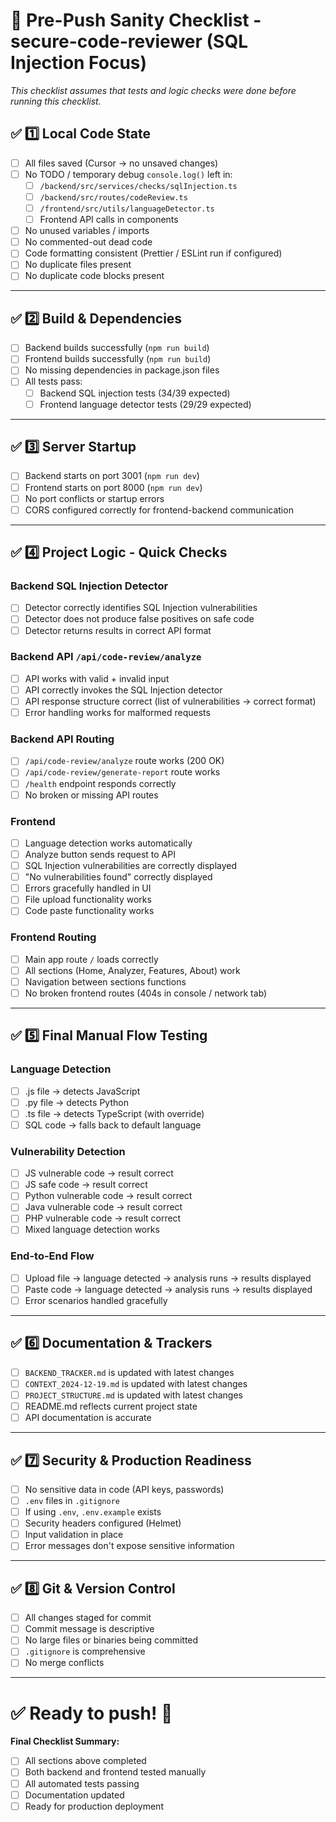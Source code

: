 # 🚀 Pre-Push Sanity Checklist - secure-code-reviewer (SQL Injection Focus)

_This checklist assumes that tests and logic checks were done before running this checklist._

## ✅ 1️⃣ Local Code State

- [ ] All files saved (Cursor → no unsaved changes)
- [ ] No TODO / temporary debug `console.log()` left in:
  - [ ] `/backend/src/services/checks/sqlInjection.ts`
  - [ ] `/backend/src/routes/codeReview.ts`
  - [ ] `/frontend/src/utils/languageDetector.ts`
  - [ ] Frontend API calls in components
- [ ] No unused variables / imports
- [ ] No commented-out dead code
- [ ] Code formatting consistent (Prettier / ESLint run if configured)
- [ ] No duplicate files present
- [ ] No duplicate code blocks present

---

## ✅ 2️⃣ Build & Dependencies

- [ ] Backend builds successfully (`npm run build`)
- [ ] Frontend builds successfully (`npm run build`)
- [ ] No missing dependencies in package.json files
- [ ] All tests pass:
  - [ ] Backend SQL injection tests (34/39 expected)
  - [ ] Frontend language detector tests (29/29 expected)

---

## ✅ 3️⃣ Server Startup

- [ ] Backend starts on port 3001 (`npm run dev`)
- [ ] Frontend starts on port 8000 (`npm run dev`)
- [ ] No port conflicts or startup errors
- [ ] CORS configured correctly for frontend-backend communication

---

## ✅ 4️⃣ Project Logic - Quick Checks

### Backend SQL Injection Detector

- [ ] Detector correctly identifies SQL Injection vulnerabilities
- [ ] Detector does not produce false positives on safe code
- [ ] Detector returns results in correct API format

### Backend API `/api/code-review/analyze`

- [ ] API works with valid + invalid input
- [ ] API correctly invokes the SQL Injection detector
- [ ] API response structure correct (list of vulnerabilities → correct format)
- [ ] Error handling works for malformed requests

### Backend API Routing

- [ ] `/api/code-review/analyze` route works (200 OK)
- [ ] `/api/code-review/generate-report` route works
- [ ] `/health` endpoint responds correctly
- [ ] No broken or missing API routes

### Frontend

- [ ] Language detection works automatically
- [ ] Analyze button sends request to API
- [ ] SQL Injection vulnerabilities are correctly displayed
- [ ] "No vulnerabilities found" correctly displayed
- [ ] Errors gracefully handled in UI
- [ ] File upload functionality works
- [ ] Code paste functionality works

### Frontend Routing

- [ ] Main app route `/` loads correctly
- [ ] All sections (Home, Analyzer, Features, About) work
- [ ] Navigation between sections functions
- [ ] No broken frontend routes (404s in console / network tab)

---

## ✅ 5️⃣ Final Manual Flow Testing

### Language Detection
- [ ] .js file → detects JavaScript
- [ ] .py file → detects Python
- [ ] .ts file → detects TypeScript (with override)
- [ ] SQL code → falls back to default language

### Vulnerability Detection
- [ ] JS vulnerable code → result correct
- [ ] JS safe code → result correct
- [ ] Python vulnerable code → result correct
- [ ] Java vulnerable code → result correct
- [ ] PHP vulnerable code → result correct
- [ ] Mixed language detection works

### End-to-End Flow
- [ ] Upload file → language detected → analysis runs → results displayed
- [ ] Paste code → language detected → analysis runs → results displayed
- [ ] Error scenarios handled gracefully

---

## ✅ 6️⃣ Documentation & Trackers

- [ ] `BACKEND_TRACKER.md` is updated with latest changes
- [ ] `CONTEXT_2024-12-19.md` is updated with latest changes
- [ ] `PROJECT_STRUCTURE.md` is updated with latest changes
- [ ] README.md reflects current project state
- [ ] API documentation is accurate

---

## ✅ 7️⃣ Security & Production Readiness

- [ ] No sensitive data in code (API keys, passwords)
- [ ] `.env` files in `.gitignore`
- [ ] If using `.env`, `.env.example` exists
- [ ] Security headers configured (Helmet)
- [ ] Input validation in place
- [ ] Error messages don't expose sensitive information

---

## ✅ 8️⃣ Git & Version Control

- [ ] All changes staged for commit
- [ ] Commit message is descriptive
- [ ] No large files or binaries being committed
- [ ] `.gitignore` is comprehensive
- [ ] No merge conflicts

---

# ✅ Ready to push! 🚀

**Final Checklist Summary:**
- [ ] All sections above completed
- [ ] Both backend and frontend tested manually
- [ ] All automated tests passing
- [ ] Documentation updated
- [ ] Ready for production deployment